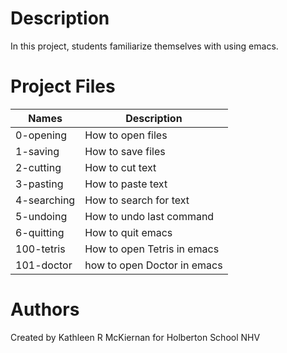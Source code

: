 # Description
In this project, students familiarize themselves with using emacs.

# Project Files
Names | Description
------|-----------------------
0-opening | How to open files
1-saving | How to save files
2-cutting | How to cut text
3-pasting | How to paste text
4-searching | How to search for text
5-undoing | How to undo last command
6-quitting | How to quit emacs
100-tetris | How to open Tetris in emacs
101-doctor | how to open Doctor in emacs

# Authors
Created by Kathleen R McKiernan for Holberton School NHV
